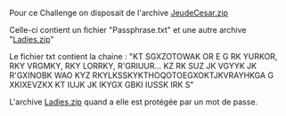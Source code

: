 Pour ce Challenge on disposait de l'archive [JeudeCesar.zip](JeudeCesar.zip)

Celle-ci contient un fichier "Passphrase.txt" et une autre archive "[Ladies.zip](Ladies.zip)"

Le fichier txt contient la chaine :
"KT SGXZOTOWAK OR E G RK YURKOR, RKY VRGMKY, RKY LORRKY, R'GRIUUR... KZ RK SUZ JK VGYYK JK R'GXINOBK WAO KYZ RKYLKSSKYKTHOQOTOEGXOKTJKVRAYHKGA G XKIXEVZKX KT IUJK JK IKYGX GBKI IUSSK IRK S"

L'archive [Ladies.zip](Ladies.zip) quand a elle est protégée par un mot de passe.

